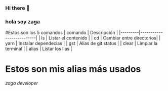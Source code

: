 ### Hi there 👋

<!--
**DevJoel14/DevJoel14** is a ✨ _special_ ✨ repository because its `README.md` (this file) appears on your GitHub profile.

Here are some ideas to get you started:

- 🔭 I’m currently working on ...
- 🌱 I’m currently learning ...
- 👯 I’m looking to collaborate on ...
- 🤔 I’m looking for help with ...
- 💬 Ask me about ...
- 📫 How to reach me: ...
- 😄 Pronouns: ...
- ⚡ Fun fact: ...
-->
### hola soy zaga
#Estos son los 5 comandos
| comando | Descripción              |
|---------|--------------------------|
| ls      | Listar el contenido      |
| cd      | Cambiar entre directorios|
| yarn    | Instalar dependecias     |
| gst     | Alias de git status      |
| clear   | Limpiar la terminal      |
| alias   | Listar los lias          |
# Estos son mis alias más usados
*zaga developer*
